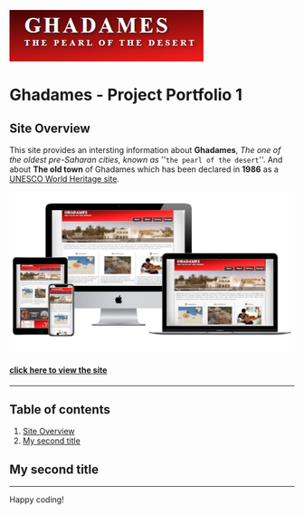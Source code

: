 ![Ghadames logo](assets/images/ghadames_logo.PNG)

# Ghadames - Project Portfolio 1

## Site Overview
 This site provides an intersting information about **Ghadames**, _The one of the oldest pre-Saharan cities, known as_ ''`the pearl of the desert`''. And about **The old town** of Ghadames which has been declared in **1986** as a <a href="https://whc.unesco.org/en/list/" target="_blank">UNESCO World Heritage site</a>. 


![Ghadames logo](assets/images/site_layout.PNG)
#### <a href="https://amal-bb.github.io/Ghadames/" target="_blank"> click here to view the site </a>

------

## Table of contents
 
1. [Site Overview](#site-overview)
2. [My second title](#my-second-title)



## My second title

---

Happy coding!
